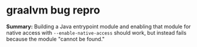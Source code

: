 # graalvm bug repro

**Summary:** Building a Java entrypoint module and enabling that module for native access with `--enable-native-access` should work, but instead fails because the module "cannot be found."

